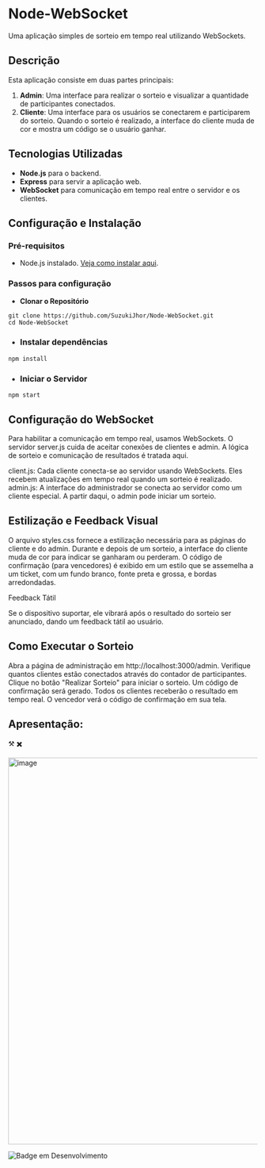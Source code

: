 ﻿# Node-WebSocket

Uma aplicação simples de sorteio em tempo real utilizando WebSockets.

## Descrição

Esta aplicação consiste em duas partes principais:

1. **Admin**: Uma interface para realizar o sorteio e visualizar a quantidade de participantes conectados.
2. **Cliente**: Uma interface para os usuários se conectarem e participarem do sorteio. Quando o sorteio é realizado, a interface do cliente muda de cor e mostra um código se o usuário ganhar.

## Tecnologias Utilizadas

- **Node.js** para o backend.
- **Express** para servir a aplicação web.
- **WebSocket** para comunicação em tempo real entre o servidor e os clientes.

## Configuração e Instalação

### Pré-requisitos

- Node.js instalado. [Veja como instalar aqui](https://nodejs.org/).

### Passos para configuração

- **Clonar o Repositório**

```
git clone https://github.com/SuzukiJhor/Node-WebSocket.git
cd Node-WebSocket
```

- ### Instalar dependências

```
npm install
```
- ### Iniciar o Servidor

```
npm start
```

## Configuração do WebSocket

Para habilitar a comunicação em tempo real, usamos WebSockets. O servidor server.js cuida de aceitar conexões de clientes e admin. A lógica de sorteio e comunicação de resultados é tratada aqui.

client.js: Cada cliente conecta-se ao servidor usando WebSockets. Eles recebem atualizações em tempo real quando um sorteio é realizado.
admin.js: A interface do administrador se conecta ao servidor como um cliente especial. A partir daqui, o admin pode iniciar um sorteio.


## Estilização e Feedback Visual

O arquivo styles.css fornece a estilização necessária para as páginas do cliente e do admin. Durante e depois de um sorteio, a interface do cliente muda de cor para indicar se ganharam ou perderam. O código de confirmação (para vencedores) é exibido em um estilo que se assemelha a um ticket, com um fundo branco, fonte preta e grossa, e bordas arredondadas.

Feedback Tátil

Se o dispositivo suportar, ele vibrará após o resultado do sorteio ser anunciado, dando um feedback tátil ao usuário.

## Como Executar o Sorteio

Abra a página de administração em http://localhost:3000/admin.
Verifique quantos clientes estão conectados através do contador de participantes.
Clique no botão "Realizar Sorteio" para iniciar o sorteio. Um código de confirmação será gerado.
Todos os clientes receberão o resultado em tempo real. O vencedor verá o código de confirmação em sua tela.

## Apresentação:

⚒️
✖️

<img width="780" alt="image" src="https://github.com/SuzukiJhor/Node-WebSocket/assets/95131108/ea85cf20-c04a-4e62-9671-992744601f86">

![Badge em Desenvolvimento](http://img.shields.io/static/v1?label=STATUS&message=EM%20DESENVOLVIMENTO&color=GREEN&style=for-the-badge)


